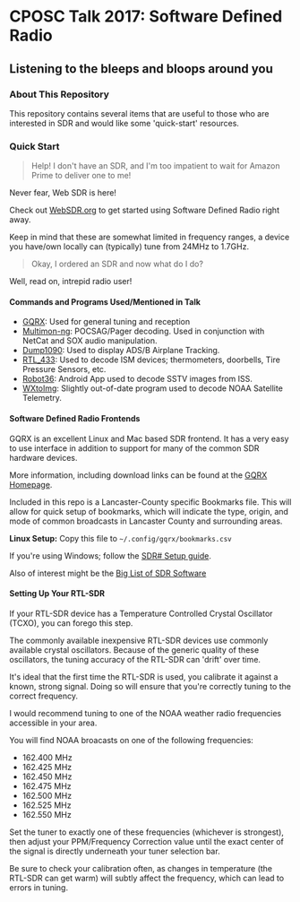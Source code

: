 # CPOSC Talk 2017: Software Defined Radio
## Listening to the bleeps and bloops around you

### About This Repository
This repository contains several items that are useful to those who are
interested in SDR and would like some 'quick-start' resources.

### Quick Start
> Help! I don't have an SDR, and I'm too impatient to wait for Amazon Prime to deliver one to me!

Never fear, Web SDR is here!

Check out [WebSDR.org](http://websdr.org/) to get started using Software Defined Radio right away.

Keep in mind that these are somewhat limited in frequency ranges, a device you have/own locally
can (typically) tune from 24MHz to 1.7GHz.

> Okay, I ordered an SDR and now what do I do?

Well, read on, intrepid radio user!

#### Commands and Programs Used/Mentioned in Talk

- [GQRX](http://gqrx.dk/): Used for general tuning and reception
- [Multimon-ng](https://github.com/EliasOenal/multimon-ng/): POCSAG/Pager decoding. Used in conjunction with NetCat and SOX audio manipulation.
- [Dump1090](https://github.com/antirez/dump1090): Used to display ADS/B Airplane Tracking.
- [RTL_433](https://github.com/merbanan/rtl_433): Used to decode ISM devices; thermometers, doorbells, Tire Pressure Sensors, etc.
- [Robot36](https://play.google.com/store/apps/details?id=xdsopl.robot36): Android App used to decode SSTV images from ISS.
- [WXtoImg](http://www.wxtoimg.com/): Slightly out-of-date program used to decode NOAA Satellite Telemetry.

#### Software Defined Radio Frontends
GQRX is an excellent Linux and Mac based SDR frontend.
It has a very easy to use interface in addition to support for many of the common SDR hardware devices.

More information, including download links can be found at the [GQRX Homepage](http://gqrx.dk/).

Included in this repo is a Lancaster-County specific Bookmarks file.
This will allow for quick setup of bookmarks, which will indicate the type, origin, and mode of common
broadcasts in Lancaster County and surrounding areas.

**Linux Setup:**
Copy this file to `~/.config/gqrx/bookmarks.csv`

If you're using Windows; follow the [SDR# Setup guide](https://www.rtl-sdr.com/rtl-sdr-quick-start-guide/).

Also of interest might be the [Big List of SDR Software](https://www.rtl-sdr.com/big-list-rtl-sdr-supported-software/)

#### Setting Up Your RTL-SDR
If your RTL-SDR device has a Temperature Controlled Crystal Oscillator (TCXO), you can forego this step.

The commonly available inexpensive RTL-SDR devices use commonly available crystal oscillators.
Because of the generic quality of these oscillators, the tuning accuracy of the RTL-SDR
can 'drift' over time.

It's ideal that the first time the RTL-SDR is used, you calibrate it against a known,
strong signal. Doing so will ensure that you're correctly tuning to the correct frequency.

I would recommend tuning to one of the NOAA weather radio frequencies accessible in your area.

You will find NOAA broacasts on one of the following frequencies:

- 162.400 MHz
- 162.425 MHz
- 162.450 MHz
- 162.475 MHz
- 162.500 MHz
- 162.525 MHz
- 162.550 MHz

Set the tuner to exactly one of these frequencies (whichever is strongest), then
adjust your PPM/Frequency Correction value until the exact center of the signal
is directly underneath your tuner selection bar.

Be sure to check your calibration often, as changes in temperature (the RTL-SDR can get warm)
will subtly affect the frequency, which can lead to errors in tuning.

